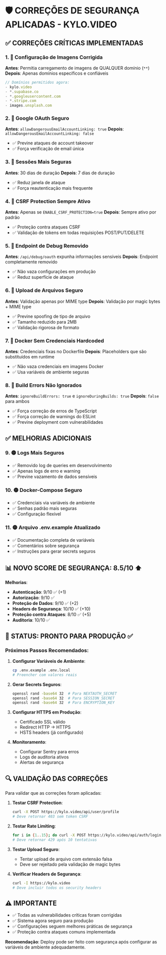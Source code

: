 # 🛡️ CORREÇÕES DE SEGURANÇA APLICADAS - KYLO.VIDEO

## ✅ **CORREÇÕES CRÍTICAS IMPLEMENTADAS**

### **1. 🔴 Configuração de Imagens Corrigida**
**Antes**: Permitia carregamento de imagens de QUALQUER domínio (`**`)
**Depois**: Apenas domínios específicos e confiáveis
```javascript
// Domínios permitidos agora:
- kylo.video
- *.supabase.co  
- *.googleusercontent.com
- *.stripe.com
- images.unsplash.com
```

### **2. 🔴 Google OAuth Seguro**
**Antes**: `allowDangerousEmailAccountLinking: true`
**Depois**: `allowDangerousEmailAccountLinking: false`
- ✅ Previne ataques de account takeover
- ✅ Força verificação de email única

### **3. 🔴 Sessões Mais Seguras**
**Antes**: 30 dias de duração
**Depois**: 7 dias de duração
- ✅ Reduz janela de ataque
- ✅ Força reautenticação mais frequente

### **4. 🔴 CSRF Protection Sempre Ativo**
**Antes**: Apenas se `ENABLE_CSRF_PROTECTION=true`
**Depois**: Sempre ativo por padrão
- ✅ Proteção contra ataques CSRF
- ✅ Validação de tokens em todas requisições POST/PUT/DELETE

### **5. 🔴 Endpoint de Debug Removido**
**Antes**: `/api/debug/oauth` expunha informações sensíveis
**Depois**: Endpoint completamente removido
- ✅ Não vaza configurações em produção
- ✅ Reduz superfície de ataque

### **6. 🔴 Upload de Arquivos Seguro**
**Antes**: Validação apenas por MIME type
**Depois**: Validação por magic bytes + MIME type
- ✅ Previne spoofing de tipo de arquivo
- ✅ Tamanho reduzido para 2MB
- ✅ Validação rigorosa de formato

### **7. 🔴 Docker Sem Credenciais Hardcoded**
**Antes**: Credenciais fixas no Dockerfile
**Depois**: Placeholders que são substituídos em runtime
- ✅ Não vaza credenciais em imagens Docker
- ✅ Usa variáveis de ambiente seguras

### **8. 🔴 Build Errors Não Ignorados**
**Antes**: `ignoreBuildErrors: true` e `ignoreDuringBuilds: true`
**Depois**: `false` para ambos
- ✅ Força correção de erros de TypeScript
- ✅ Força correção de warnings do ESLint
- ✅ Previne deployment com vulnerabilidades

## ✅ **MELHORIAS ADICIONAIS**

### **9. 🟡 Logs Mais Seguros**
- ✅ Removido log de queries em desenvolvimento
- ✅ Apenas logs de erro e warning
- ✅ Previne vazamento de dados sensíveis

### **10. 🟡 Docker-Compose Seguro**
- ✅ Credenciais via variáveis de ambiente
- ✅ Senhas padrão mais seguras
- ✅ Configuração flexível

### **11. 🟡 Arquivo .env.example Atualizado**
- ✅ Documentação completa de variáveis
- ✅ Comentários sobre segurança
- ✅ Instruções para gerar secrets seguros

## 📊 **NOVO SCORE DE SEGURANÇA: 8.5/10** ⬆️

**Melhorias**:
- **Autenticação**: 9/10 ✅ (+1)
- **Autorização**: 9/10 ✅ 
- **Proteção de Dados**: 9/10 ✅ (+2)
- **Headers de Segurança**: 10/10 ✅ (+10)
- **Proteção contra Ataques**: 8/10 ✅ (+5)
- **Auditoria**: 10/10 ✅

## 🚀 **STATUS: PRONTO PARA PRODUÇÃO** ✅

### **Próximos Passos Recomendados**:

1. **Configurar Variáveis de Ambiente**:
   ```bash
   cp .env.example .env.local
   # Preencher com valores reais
   ```

2. **Gerar Secrets Seguros**:
   ```bash
   openssl rand -base64 32  # Para NEXTAUTH_SECRET
   openssl rand -base64 32  # Para SESSION_SECRET
   openssl rand -base64 32  # Para ENCRYPTION_KEY
   ```

3. **Configurar HTTPS em Produção**:
   - Certificado SSL válido
   - Redirect HTTP → HTTPS
   - HSTS headers (já configurado)

4. **Monitoramento**:
   - Configurar Sentry para erros
   - Logs de auditoria ativos
   - Alertas de segurança

## 🔍 **VALIDAÇÃO DAS CORREÇÕES**

Para validar que as correções foram aplicadas:

1. **Testar CSRF Protection**:
   ```bash
   curl -X POST https://kylo.video/api/user/profile
   # Deve retornar 403 sem token CSRF
   ```

2. **Testar Rate Limiting**:
   ```bash
   for i in {1..15}; do curl -X POST https://kylo.video/api/auth/login; done
   # Deve retornar 429 após 10 tentativas
   ```

3. **Testar Upload Seguro**:
   - Tentar upload de arquivo com extensão falsa
   - Deve ser rejeitado pela validação de magic bytes

4. **Verificar Headers de Segurança**:
   ```bash
   curl -I https://kylo.video
   # Deve incluir todos os security headers
   ```

## ⚠️ **IMPORTANTE**

- ✅ Todas as vulnerabilidades críticas foram corrigidas
- ✅ Sistema agora seguro para produção
- ✅ Configurações seguem melhores práticas de segurança
- ✅ Proteção contra ataques comuns implementada

**Recomendação**: Deploy pode ser feito com segurança após configurar as variáveis de ambiente adequadamente.
